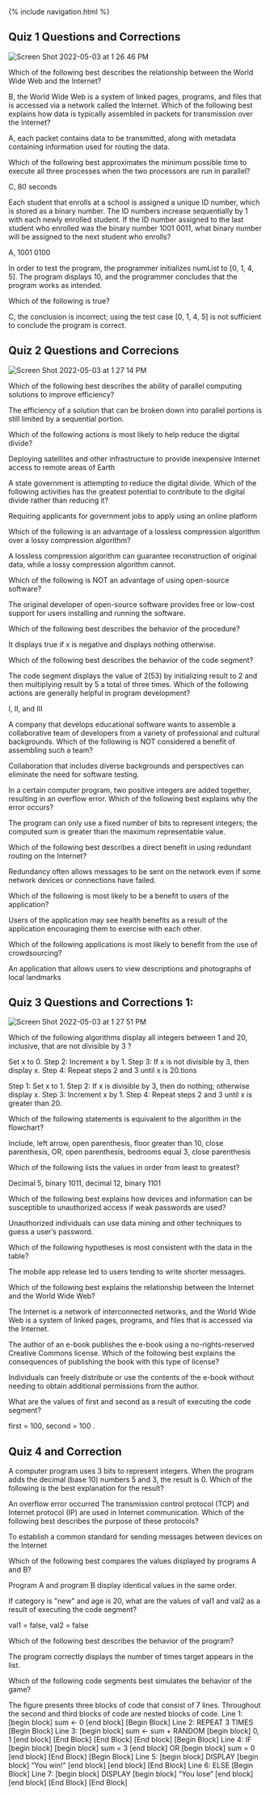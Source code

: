 {% include navigation.html %}


## Quiz 1 Questions and Corrections

![Screen Shot 2022-05-03 at 1 26 46 PM](https://user-images.githubusercontent.com/89277966/166560240-42d352db-f845-4a8a-8d57-90e9555aa346.png)

Which of the following best describes the relationship between the World Wide Web and the Internet?


B, the World Wide Web is a system of linked pages, programs, and files that is accessed via a network called the Internet.
Which of the following best explains how data is typically assembled in packets for transmission over the Internet?



A, each packet contains data to be transmitted, along with metadata containing information used for routing the data.


Which of the following best approximates the minimum possible time to execute all three processes when the two processors are run in parallel?



C, 80 seconds



Each student that enrolls at a school is assigned a unique ID number, which is stored as a binary number. The ID numbers increase sequentially by 1 with each newly enrolled student. If the ID number assigned to the last student who enrolled was the binary number 1001 0011, what binary number will be assigned to the next student who enrolls?



A, 1001 0100



In order to test the program, the programmer initializes numList to [0, 1, 4, 5]. The program displays 10, and the programmer concludes that the program works as intended.

Which of the following is true?


C, the conclusion is incorrect; using the test case [0, 1, 4, 5] is not sufficient to conclude the program is correct.


## Quiz 2 Questions and Correcions

![Screen Shot 2022-05-03 at 1 27 14 PM](https://user-images.githubusercontent.com/89277966/166560315-4718f245-4ced-4664-8d76-689b5c00ca70.png)

Which of the following best describes the ability of parallel computing solutions to improve efficiency?


The efficiency of a solution that can be broken down into parallel portions is still limited by a sequential portion.



Which of the following actions is most likely to help reduce the digital divide?



Deploying satellites and other infrastructure to provide inexpensive Internet access to remote areas of Earth



A state government is attempting to reduce the digital divide. Which of the following activities has the greatest potential to contribute to the digital divide rather than reducing it?



Requiring applicants for government jobs to apply using an online platform



Which of the following is an advantage of a lossless compression algorithm over a lossy compression algorithm?



A lossless compression algorithm can guarantee reconstruction of original data, while a lossy compression algorithm cannot.



Which of the following is NOT an advantage of using open-source software?



The original developer of open-source software provides free or low-cost support for users installing and running the software.


Which of the following best describes the behavior of the procedure?



It displays true if x is negative and displays nothing otherwise.



Which of the following best describes the behavior of the code segment?



The code segment displays the value of  2(53)  by initializing result to 2 and then multiplying result by 5 a total of three times.
Which of the following actions are generally helpful in program development?



I, II, and III



A company that develops educational software wants to assemble a collaborative team of developers from a variety of professional and cultural backgrounds. Which of the following is NOT considered a benefit of assembling such a team?



Collaboration that includes diverse backgrounds and perspectives can eliminate the need for software testing.



In a certain computer program, two positive integers are added together, resulting in an overflow error. Which of the following best explains why the error occurs?



The program can only use a fixed number of bits to represent integers; the computed sum is greater than the maximum representable value.



Which of the following best describes a direct benefit in using redundant routing on the Internet?



Redundancy often allows messages to be sent on the network even if some network devices or connections have failed.



Which of the following is most likely to be a benefit to users of the application?



Users of the application may see health benefits as a result of the application encouraging them to exercise with each other.



Which of the following applications is most likely to benefit from the use of crowdsourcing?



An application that allows users to view descriptions and photographs of local landmarks

## Quiz 3 Questions and Corrections 1:

![Screen Shot 2022-05-03 at 1 27 51 PM](https://user-images.githubusercontent.com/89277966/166560426-16aa87b1-9a4c-4417-b4e5-323ec3510ffe.png)

Which of the following algorithms display all integers between 1 and 20, inclusive, that are not divisible by 3 ?

Set x to 0.
 Step 2:
Increment x by 1.
 Step 3:
If x is not divisible by 3, then display x.
 Step 4:
Repeat steps 2 and 3 until x is 20.tions

Step 1:
Set x to 1.
  Step 2: If x is divisible by 3, then do nothing; otherwise display x.
Step 3:
Increment x by 1.
  Step 4: Repeat steps 2 and 3 until x is greater than 20.
  
  
Which of the following statements is equivalent to the algorithm in the flowchart?
  
Include, left arrow, open parenthesis, floor greater than 10, close parenthesis, OR, open parenthesis, bedrooms equal 3, close parenthesis


Which of the following lists the values in order from least to greatest?

Decimal 5, binary 1011, decimal 12, binary 1101


Which of the following best explains how devices and information can be susceptible to unauthorized access if weak passwords are used?

Unauthorized individuals can use data mining and other techniques to guess a user’s password.


Which of the following hypotheses is most consistent with the data in the table?

The mobile app release led to users tending to write shorter messages.


Which of the following best explains the relationship between the Internet and the World Wide Web?

The Internet is a network of interconnected networks, and the World Wide Web is a system of linked pages, programs, and files that is accessed via the Internet.


The author of an e-book publishes the e-book using a no-rights-reserved Creative Commons license. Which of the following best explains the consequences of publishing the book with this type of license?

Individuals can freely distribute or use the contents of the e-book without needing to obtain additional permissions from the author.


What are the values of first and second as a result of executing the code segment?

first = 100, second = 100
.

## Quiz 4 and Correction

A computer program uses 3 bits to represent integers. When the program adds the decimal (base 10) numbers 5 and 3, the result is 0. Which of the following is the best explanation for the result?

An overflow error occurred
The transmission control protocol (TCP) and Internet protocol (IP) are used in Internet communication. Which of the following best describes the purpose of these protocols?

To establish a common standard for sending messages between devices on the Internet

Which of the following best compares the values displayed by programs A and B?

Program A and program B display identical values in the same order.

If category is "new" and age is 20, what are the values of val1 and val2 as a result of executing the code segment?

val1 = false, val2 = false

Which of the following best describes the behavior of the program?

The program correctly displays the number of times target appears in the list.

Which of the following code segments best simulates the behavior of the game?

The figure presents three blocks of code that consist of 7 lines. Throughout the second and third blocks of code are nested blocks of code. Line 1: [begin block] sum ← 0 [end block] [Begin Block] Line 2: REPEAT 3 TIMES [Begin Block] Line 3: [begin block] sum ← sum + RANDOM [begin block] 0, 1 [end block] [End Block] [End Block] [End block] [Begin Block] Line 4: IF [begin block] [begin block] sum = 3 [end block] OR [begin block] sum = 0 [end block] [End Block] [Begin Block] Line 5: [begin block] DISPLAY [begin block] “You win!” [end block] [end block] [End Block] Line 6: ELSE [Begin Block] Line 7: [begin block] DISPLAY [begin block] “You lose” [end block] [end block] [End Block] [End Block]






